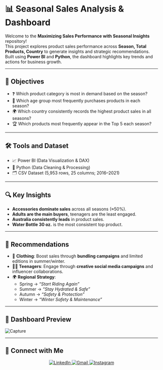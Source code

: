 # 📊 Seasonal Sales Analysis & Dashboard

Welcome to the **Maximizing Sales Performance with Seasonal Insights** repository!  
This project explores product sales performance across **Season, Total Products, Country** to generate insights and strategic recommendations.  
Built using **Power BI** and **Python**, the dashboard highlights key trends and actions for business growth.  

---

## 🌟 Objectives
- ❓ Which product category is most in demand based on the season?  
- 👥 Which age group most frequently purchases products in each season? 
- 🌍 Which country consistently records the highest product sales in all seasons?
- 🏆 Which products most frequently appear in the Top 5 each season?  

---

## 🛠️ Tools and Dataset
- 📈 Power BI (Data Visualization & DAX)  
- 🐍 Python (Data Cleaning & Processing)  
- 🗂️ CSV Dataset (5,953 rows, 25 columns; 2016–2021)  

---

## 🔍 Key Insights
- **Accessories dominate sales** across all seasons (≈50%).  
- **Adults are the main buyers**, teenagers are the least engaged.  
- **Australia consistently leads** in product sales.  
- **Water Bottle 30 oz.** is the most consistent top product.  

---

## 🚀 Recommendations
- 🎯 **Clothing**: Boost sales through **bundling campaigns** and limited editions in summer/winter.  
- 👩‍🎓 **Teenagers**: Engage through **creative social media campaigns** and influencer collaborations.  
- 🌍 **Regional Strategy**:  
  - Spring → *“Start Riding Again”*  
  - Summer → *“Stay Hydrated & Safe”*  
  - Autumn → *“Safety & Protection”*  
  - Winter → *“Winter Safety & Maintenance”*  

---

## 📸 Dashboard Preview
![Capture](https://github.com/user-attachments/assets/d1df55da-a8a7-4e1e-9ea1-224c536c7ad9)



---

## 🤝 Connect with Me
<p align="center">
  <a href="https://linkedin.com/in/YOUR-zinedineamalia/" target="_blank">
    <img src="https://img.icons8.com/color/48/linkedin.png" alt="LinkedIn"/>
  </a>
  <a href="mailto:zinedineamalianoor.com">
    <img src="https://img.icons8.com/color/48/gmail-new.png" alt="Gmail"/>
  </a>
  <a href="https://instagram.com/z.amalia_" target="_blank">
    <img src="https://img.icons8.com/color/48/instagram-new.png" alt="Instagram"/>
  </a>
</p>
